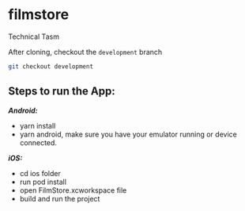 # filmstore
Technical Tasm

After cloning, checkout the `development` branch

```bash
git checkout development
```

## Steps to run the App:

_**Android:**_ 

- yarn install
- yarn android, make sure you have your emulator running or device connected.

_**iOS:**_

- cd ios folder
- run pod install
- open FilmStore.xcworkspace file
- build and run the project
